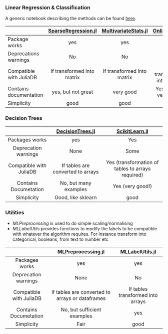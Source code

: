 ### Linear Regression & Classification

A generic notebook describing the methods can be found [here](Scouting/Linear%20Models%20%20for%20Regression%20%26%20Classification.ipynb).

|        | [SparseRegression.jl](Scouting/Sparse%20%Regression.ipynb) |  [MultivariateStats.jl](Scouting/MultivariateStats.ipynb) | [OnlineStats.jl](Scouting/OnlineStats.ipynb) |
| ------------- |:-------------:|:-------------:|:-:|
| Package works | yes | yes | yes |
| Deprecations warnings      | No | No | No |
| Compatible with JuliaDB | If transformed into matrix | If transformed into matrix | If transformed into matrix |
| Contains documentation | yes, but not great | very good | Yes, mostly very good |
| Simplicity | good | good | High |



### Decision Trees

|                       | [DecisionTrees.jl](Scouting/DecisionTree.ipynb) |  [ScikitLearn.jl](Scouting/ScikitLearn.jl.ipynb) |
| :-: | :-: | :-: |
| Packages works            | yes                               | Yes |
| Deprecation warnings      | None                              | Some      |
| Compatible with JuliaDB   | If tables are converted to arrays | Yes (transformation of tables to arrays required) |
| Contains Documetation     | No, but many examples             | Yes (very good!) |
| Simplicity                | Good, like sklearn                | good |

### Utilities

- _MLPreprocessing_ is used to do simple scaling/normalising
- _MLLabelUtils_ provides functions to modify the labels to be compatible with whatever the algorithm requires. For instance transform into categorical, booleans, from text to number etc



|                       | [MLPreprocessing.jl](Scouting/MLPreprocessing.ipynb) | [MLLabelUtils.jl](Scouting/MLLabelUtils.ipynb) |      
| :-: | :-: | :-: |
| Packages works            | yes | yes |
| Deprecation warnings      | None | No |
| Compatible with JuliaDB   | If tables are converted to arrays or dataframes | If tables transformed into arrays |
| Contains Documetation     | No, but sufficient examples | yes |
| Simplicity                | Fair | good |


